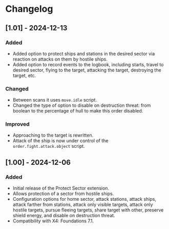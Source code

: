 # Changelog

## [1.01] - 2024-12-13
### Added
- Added option to protect ships and stations in the desired sector via reaction on attacks on them by hostile ships.
- Added option to record events to the logbook, including starts, travel to desired sector, flying to the target, attacking the target, destroying the target, etc.

### Changed
- Between scans it uses `move.idle` script.
- Changed the type of option to disable on destruction threat: from boolean to the percentage of hull to make this order disabled.

### Improved
- Approaching to the target is rewritten.
- Attack of the ship is now under control of the `order.fight.attack.object` script.

## [1.00] - 2024-12-06
### Added
- Initial release of the Protect Sector extension.
- Allows protection of a sector from hostile ships.
- Configuration options for home sector, attack stations, attack ships, attack farther from stations, attack only visible targets, attack only hostile targets, pursue fleeing targets, share target with other, preserve shield energy, and disable on destruction threat.
- Compatibility with X4: Foundations 7.1.